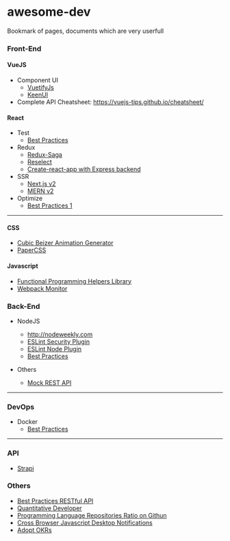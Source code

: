 # awesome-dev

Bookmark of pages, documents which are very userfull

### Front-End

#### VueJS

* Component UI
  * [VuetifyJs](https://vuetifyjs.com/)
  * [KeenUI](https://josephuspaye.github.io/Keen-UI/)
* Complete API Cheatsheet: https://vuejs-tips.github.io/cheatsheet/

#### React

* Test
  * [Best Practices](https://medium.com/selleo/testing-react-components-best-practices-2f77ac302d12)
* Redux
  * [Redux-Saga](https://redux-saga.github.io/redux-saga/index.html)
  * [Reselect](https://github.com/reactjs/reselect)
  * [Create-react-app with Express backend](https://daveceddia.com/create-react-app-express-production/)
* SSR
  * [Next.js v2](https://zeit.co/blog/next)
  * [MERN v2](http://mern.io/)
* Optimize
  * [Best Practices 1](https://medium.com/dailyjs/react-is-slow-react-is-fast-optimizing-react-apps-in-practice-394176a11fba)

***

#### CSS

* [Cubic Beizer Animation Generator](http://cubic-bezier.com/#.17,.67,.83,.67)
* [PaperCSS](https://www.getpapercss.com/#buttons)

#### Javascript

* [Functional Programming Helpers Library](http://underscorejs.org/)
* [Webpack Monitor](https://github.com/webpackmonitor/webpackmonitor)

### Back-End

* NodeJS
  * http://nodeweekly.com
  * [ESLint Security Plugin](https://github.com/nodesecurity/eslint-plugin-security)
  * [ESLint Node Plugin](https://github.com/mysticatea/eslint-plugin-node)
  * [Best Practices](https://www.sitepoint.com/node-js-best-practices-from-the-node-gurus/)

* Others
  * [Mock REST API](http://jsonplaceholder.typicode.com/)

***

### DevOps

* Docker
  * [Best Practices](http://docs.projectatomic.io/container-best-practices)

***

### API

* [Strapi](https://strapi.io/)

### Others

* [Best Practices RESTful API](http://www.vinaysahni.com/best-practices-for-a-pragmatic-restful-api)
* [Quantitative Developer](https://www.quantstart.com/articles/Self-Study-Plan-for-Becoming-a-Quantitative-Developer)
* [Programming Language Repositories Ratio on Githun](http://githut.info/)
* [Cross Browser Javascript Desktop Notifications](https://github.com/Nickersoft/push.js)
* [Adopt OKRs](https://info.gtmhub.com/hubfs/Guides/Gtmhub%20%7C%20Ultimate%20OKRs%20Playbook%202018.pdf?utm_campaign=Download%20Playbook&utm_source=quora&utm_medium=social)

